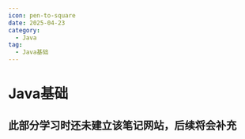 ```yaml
---
icon: pen-to-square
date: 2025-04-23
category:
  - Java
tag:
  - Java基础
---
```


# Java基础

## 此部分学习时还未建立该笔记网站，后续将会补充
